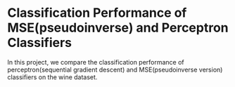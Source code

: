 # Classification Performance of MSE(pseudoinverse) and Perceptron Classifiers
In this project, we compare the classification performance of perceptron(sequential gradient descent) and MSE(pseudoinverse version) classifiers
on the wine dataset.
